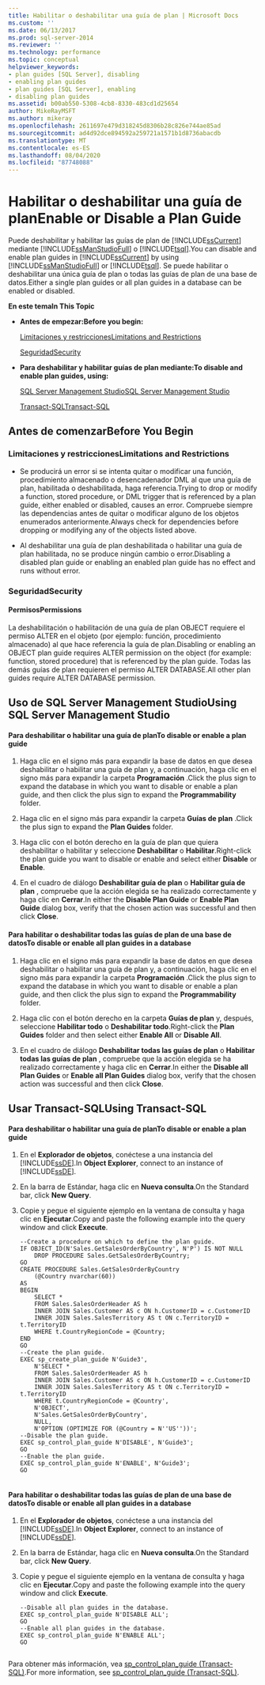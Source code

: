 ```yaml
---
title: Habilitar o deshabilitar una guía de plan | Microsoft Docs
ms.custom: ''
ms.date: 06/13/2017
ms.prod: sql-server-2014
ms.reviewer: ''
ms.technology: performance
ms.topic: conceptual
helpviewer_keywords:
- plan guides [SQL Server], disabling
- enabling plan guides
- plan guides [SQL Server], enabling
- disabling plan guides
ms.assetid: b00ab550-5308-4cb8-8330-483cd1d25654
author: MikeRayMSFT
ms.author: mikeray
ms.openlocfilehash: 2611697e479d318245d8306b28c826e744ae85ad
ms.sourcegitcommit: ad4d92dce894592a259721a1571b1d8736abacdb
ms.translationtype: MT
ms.contentlocale: es-ES
ms.lasthandoff: 08/04/2020
ms.locfileid: "87748088"
---
```

# <a name="enable-or-disable-a-plan-guide"></a><span data-ttu-id="203e1-102">Habilitar o deshabilitar una guía de plan</span><span class="sxs-lookup"><span data-stu-id="203e1-102">Enable or Disable a Plan Guide</span></span>
  <span data-ttu-id="203e1-103">Puede deshabilitar y habilitar las guías de plan de [!INCLUDE[ssCurrent](../../includes/sscurrent-md.md)] mediante [!INCLUDE[ssManStudioFull](../../includes/ssmanstudiofull-md.md)] o [!INCLUDE[tsql](../../includes/tsql-md.md)].</span><span class="sxs-lookup"><span data-stu-id="203e1-103">You can disable and enable plan guides in [!INCLUDE[ssCurrent](../../includes/sscurrent-md.md)] by using [!INCLUDE[ssManStudioFull](../../includes/ssmanstudiofull-md.md)] or [!INCLUDE[tsql](../../includes/tsql-md.md)].</span></span> <span data-ttu-id="203e1-104">Se puede habilitar o deshabilitar una única guía de plan o todas las guías de plan de una base de datos.</span><span class="sxs-lookup"><span data-stu-id="203e1-104">Either a single plan guides or all plan guides in a database can be enabled or disabled.</span></span>  
  
 <span data-ttu-id="203e1-105">**En este tema**</span><span class="sxs-lookup"><span data-stu-id="203e1-105">**In This Topic**</span></span>  
  
-   <span data-ttu-id="203e1-106">**Antes de empezar:**</span><span class="sxs-lookup"><span data-stu-id="203e1-106">**Before you begin:**</span></span>  
  
     [<span data-ttu-id="203e1-107">Limitaciones y restricciones</span><span class="sxs-lookup"><span data-stu-id="203e1-107">Limitations and Restrictions</span></span>](#Restrictions)  
  
     [<span data-ttu-id="203e1-108">Seguridad</span><span class="sxs-lookup"><span data-stu-id="203e1-108">Security</span></span>](#Security)  
  
-   <span data-ttu-id="203e1-109">**Para deshabilitar y habilitar guías de plan mediante:**</span><span class="sxs-lookup"><span data-stu-id="203e1-109">**To disable and enable plan guides, using:**</span></span>  
  
     [<span data-ttu-id="203e1-110">SQL Server Management Studio</span><span class="sxs-lookup"><span data-stu-id="203e1-110">SQL Server Management Studio</span></span>](#SSMSProcedure)  
  
     [<span data-ttu-id="203e1-111">Transact-SQL</span><span class="sxs-lookup"><span data-stu-id="203e1-111">Transact-SQL</span></span>](#TsqlProcedure)  
  
##  <a name="before-you-begin"></a><a name="BeforeYouBegin"></a> <span data-ttu-id="203e1-112">Antes de comenzar</span><span class="sxs-lookup"><span data-stu-id="203e1-112">Before You Begin</span></span>  
  
###  <a name="limitations-and-restrictions"></a><a name="Restrictions"></a> <span data-ttu-id="203e1-113">Limitaciones y restricciones</span><span class="sxs-lookup"><span data-stu-id="203e1-113">Limitations and Restrictions</span></span>  
  
-   <span data-ttu-id="203e1-114">Se producirá un error si se intenta quitar o modificar una función, procedimiento almacenado o desencadenador DML al que una guía de plan, habilitada o deshabilitada, haga referencia.</span><span class="sxs-lookup"><span data-stu-id="203e1-114">Trying to drop or modify a function, stored procedure, or DML trigger that is referenced by a plan guide, either enabled or disabled, causes an error.</span></span> <span data-ttu-id="203e1-115">Compruebe siempre las dependencias antes de quitar o modificar alguno de los objetos enumerados anteriormente.</span><span class="sxs-lookup"><span data-stu-id="203e1-115">Always check for dependencies before dropping or modifying any of the objects listed above.</span></span>  
  
-   <span data-ttu-id="203e1-116">Al deshabilitar una guía de plan deshabilitada o habilitar una guía de plan habilitada, no se produce ningún cambio o error.</span><span class="sxs-lookup"><span data-stu-id="203e1-116">Disabling a disabled plan guide or enabling an enabled plan guide has no effect and runs without error.</span></span>  
  
###  <a name="security"></a><a name="Security"></a> <span data-ttu-id="203e1-117">Seguridad</span><span class="sxs-lookup"><span data-stu-id="203e1-117">Security</span></span>  
  
####  <a name="permissions"></a><a name="Permissions"></a> <span data-ttu-id="203e1-118">Permisos</span><span class="sxs-lookup"><span data-stu-id="203e1-118">Permissions</span></span>  
 <span data-ttu-id="203e1-119">La deshabilitación o habilitación de una guía de plan OBJECT requiere el permiso ALTER en el objeto (por ejemplo: función, procedimiento almacenado) al que hace referencia la guía de plan.</span><span class="sxs-lookup"><span data-stu-id="203e1-119">Disabling or enabling an OBJECT plan guide requires ALTER permission on the object (for example: function, stored procedure) that is referenced by the plan guide.</span></span> <span data-ttu-id="203e1-120">Todas las demás guías de plan requieren el permiso ALTER DATABASE.</span><span class="sxs-lookup"><span data-stu-id="203e1-120">All other plan guides require ALTER DATABASE permission.</span></span>  
  
##  <a name="using-sql-server-management-studio"></a><a name="SSMSProcedure"></a> <span data-ttu-id="203e1-121">Uso de SQL Server Management Studio</span><span class="sxs-lookup"><span data-stu-id="203e1-121">Using SQL Server Management Studio</span></span>  
  
#### <a name="to-disable-or-enable-a-plan-guide"></a><span data-ttu-id="203e1-122">Para deshabilitar o habilitar una guía de plan</span><span class="sxs-lookup"><span data-stu-id="203e1-122">To disable or enable a plan guide</span></span>  
  
1.  <span data-ttu-id="203e1-123">Haga clic en el signo más para expandir la base de datos en que desea deshabilitar o habilitar una guía de plan y, a continuación, haga clic en el signo más para expandir la carpeta **Programación** .</span><span class="sxs-lookup"><span data-stu-id="203e1-123">Click the plus sign to expand the database in which you want to disable or enable a plan guide, and then click the plus sign to expand the **Programmability** folder.</span></span>  
  
2.  <span data-ttu-id="203e1-124">Haga clic en el signo más para expandir la carpeta **Guías de plan** .</span><span class="sxs-lookup"><span data-stu-id="203e1-124">Click the plus sign to expand the **Plan Guides** folder.</span></span>  
  
3.  <span data-ttu-id="203e1-125">Haga clic con el botón derecho en la guía de plan que quiera deshabilitar o habilitar y seleccione **Deshabilitar** o **Habilitar**.</span><span class="sxs-lookup"><span data-stu-id="203e1-125">Right-click the plan guide you want to disable or enable and select either **Disable** or **Enable**.</span></span>  
  
4.  <span data-ttu-id="203e1-126">En el cuadro de diálogo **Deshabilitar guía de plan** o **Habilitar guía de plan** , compruebe que la acción elegida se ha realizado correctamente y haga clic en **Cerrar**.</span><span class="sxs-lookup"><span data-stu-id="203e1-126">In either the **Disable Plan Guide** or **Enable Plan Guide** dialog box, verify that the chosen action was successful and then click **Close**.</span></span>  
  
#### <a name="to-disable-or-enable-all-plan-guides-in-a-database"></a><span data-ttu-id="203e1-127">Para habilitar o deshabilitar todas las guías de plan de una base de datos</span><span class="sxs-lookup"><span data-stu-id="203e1-127">To disable or enable all plan guides in a database</span></span>  
  
1.  <span data-ttu-id="203e1-128">Haga clic en el signo más para expandir la base de datos en que desea deshabilitar o habilitar una guía de plan y, a continuación, haga clic en el signo más para expandir la carpeta **Programación** .</span><span class="sxs-lookup"><span data-stu-id="203e1-128">Click the plus sign to expand the database in which you want to disable or enable a plan guide, and then click the plus sign to expand the **Programmability** folder.</span></span>  
  
2.  <span data-ttu-id="203e1-129">Haga clic con el botón derecho en la carpeta **Guías de plan** y, después, seleccione **Habilitar todo** o **Deshabilitar todo**.</span><span class="sxs-lookup"><span data-stu-id="203e1-129">Right-click the **Plan Guides** folder and then select either **Enable All** or **Disable All**.</span></span>  
  
3.  <span data-ttu-id="203e1-130">En el cuadro de diálogo **Deshabilitar todas las guías de plan** o **Habilitar todas las guías de plan** , compruebe que la acción elegida se ha realizado correctamente y haga clic en **Cerrar**.</span><span class="sxs-lookup"><span data-stu-id="203e1-130">In either the **Disable all Plan Guides** or **Enable all Plan Guides** dialog box, verify that the chosen action was successful and then click **Close**.</span></span>  
  
##  <a name="using-transact-sql"></a><a name="TsqlProcedure"></a> <span data-ttu-id="203e1-131">Usar Transact-SQL</span><span class="sxs-lookup"><span data-stu-id="203e1-131">Using Transact-SQL</span></span>  
  
#### <a name="to-disable-or-enable-a-plan-guide"></a><span data-ttu-id="203e1-132">Para deshabilitar o habilitar una guía de plan</span><span class="sxs-lookup"><span data-stu-id="203e1-132">To disable or enable a plan guide</span></span>  
  
1.  <span data-ttu-id="203e1-133">En el **Explorador de objetos**, conéctese a una instancia del [!INCLUDE[ssDE](../../includes/ssde-md.md)].</span><span class="sxs-lookup"><span data-stu-id="203e1-133">In **Object Explorer**, connect to an instance of [!INCLUDE[ssDE](../../includes/ssde-md.md)].</span></span>  
  
2.  <span data-ttu-id="203e1-134">En la barra de Estándar, haga clic en **Nueva consulta**.</span><span class="sxs-lookup"><span data-stu-id="203e1-134">On the Standard bar, click **New Query**.</span></span>  
  
3.  <span data-ttu-id="203e1-135">Copie y pegue el siguiente ejemplo en la ventana de consulta y haga clic en **Ejecutar**.</span><span class="sxs-lookup"><span data-stu-id="203e1-135">Copy and paste the following example into the query window and click **Execute**.</span></span>  
  
    ```  
    --Create a procedure on which to define the plan guide.  
    IF OBJECT_ID(N'Sales.GetSalesOrderByCountry', N'P') IS NOT NULL  
        DROP PROCEDURE Sales.GetSalesOrderByCountry;  
    GO  
    CREATE PROCEDURE Sales.GetSalesOrderByCountry   
        (@Country nvarchar(60))  
    AS  
    BEGIN  
        SELECT *  
        FROM Sales.SalesOrderHeader AS h   
        INNER JOIN Sales.Customer AS c ON h.CustomerID = c.CustomerID  
        INNER JOIN Sales.SalesTerritory AS t ON c.TerritoryID = t.TerritoryID  
        WHERE t.CountryRegionCode = @Country;  
    END  
    GO  
    --Create the plan guide.  
    EXEC sp_create_plan_guide N'Guide3',  
        N'SELECT *  
        FROM Sales.SalesOrderHeader AS h   
        INNER JOIN Sales.Customer AS c ON h.CustomerID = c.CustomerID  
        INNER JOIN Sales.SalesTerritory AS t ON c.TerritoryID = t.TerritoryID  
        WHERE t.CountryRegionCode = @Country',  
        N'OBJECT',  
        N'Sales.GetSalesOrderByCountry',  
        NULL,  
        N'OPTION (OPTIMIZE FOR (@Country = N''US''))';  
    --Disable the plan guide.  
    EXEC sp_control_plan_guide N'DISABLE', N'Guide3';  
    GO  
    --Enable the plan guide.  
    EXEC sp_control_plan_guide N'ENABLE', N'Guide3';  
    GO  
  
    ```  
  
#### <a name="to-disable-or-enable-all-plan-guides-in-a-database"></a><span data-ttu-id="203e1-136">Para habilitar o deshabilitar todas las guías de plan de una base de datos</span><span class="sxs-lookup"><span data-stu-id="203e1-136">To disable or enable all plan guides in a database</span></span>  
  
1.  <span data-ttu-id="203e1-137">En el **Explorador de objetos**, conéctese a una instancia del [!INCLUDE[ssDE](../../includes/ssde-md.md)].</span><span class="sxs-lookup"><span data-stu-id="203e1-137">In **Object Explorer**, connect to an instance of [!INCLUDE[ssDE](../../includes/ssde-md.md)].</span></span>  
  
2.  <span data-ttu-id="203e1-138">En la barra de Estándar, haga clic en **Nueva consulta**.</span><span class="sxs-lookup"><span data-stu-id="203e1-138">On the Standard bar, click **New Query**.</span></span>  
  
3.  <span data-ttu-id="203e1-139">Copie y pegue el siguiente ejemplo en la ventana de consulta y haga clic en **Ejecutar**.</span><span class="sxs-lookup"><span data-stu-id="203e1-139">Copy and paste the following example into the query window and click **Execute**.</span></span>  
  
    ```  
    --Disable all plan guides in the database.  
    EXEC sp_control_plan_guide N'DISABLE ALL';  
    GO  
    --Enable all plan guides in the database.  
    EXEC sp_control_plan_guide N'ENABLE ALL';  
    GO  
  
    ```  
  
 <span data-ttu-id="203e1-140">Para obtener más información, vea [sp_control_plan_guide &#40;Transact-SQL&#41;](/sql/relational-databases/system-stored-procedures/sp-control-plan-guide-transact-sql).</span><span class="sxs-lookup"><span data-stu-id="203e1-140">For more information, see [sp_control_plan_guide &#40;Transact-SQL&#41;](/sql/relational-databases/system-stored-procedures/sp-control-plan-guide-transact-sql).</span></span>  
  
  
